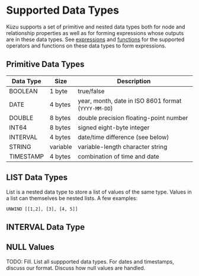 # Supported Data Types 

Kùzu supports a set of primitive and nested data types both for node and relationship properties 
as well as for forming expressions whose outputs are in these data types.
See [expressions](expressions) and  [functions](functions) for the supported operators 
and functions on these data types to form expressions.

## Primitive Data Types

| Data Type | Size | Description | 
| --- | --- | --- |
| BOOLEAN | 1 byte | true/false |
| DATE| 4 bytes | year, month, date in ISO 8601 format (`YYYY-MM-DD`) |
| DOUBLE | 8 bytes | double precision floating-point number |
| INT64| 8 bytes | signed eight-byte integer |
| INTERVAL| 4 bytes | date/time difference (see below) | 
| STRING| variable | variable-length character string |
| TIMESTAMP | 4 bytes | combination of time and date |

## LIST Data Types
List is a nested data type to store a list of values of the same type. Values in a list can themselves be nested lists.
A few examples:
```
UNWIND [[1,2], [3], [4, 5]]
```



## INTERVAL Data Type

## NULL Values

TODO: Fill. List all suppported data types.
For dates and timestamps, discuss our format.
Discuss how null values are handled.
